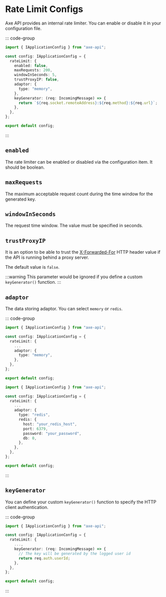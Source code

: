 # Rate Limit Configs

Axe API provides an internal rate limiter. You can enable or disable it in your configuration file.

::: code-group

```ts [app/config.ts]
import { IApplicationConfig } from "axe-api";

const config: IApplicationConfig = {
  rateLimit: {
    enabled: false,
    maxRequests: 200,
    windowInSeconds: 5,
    trustProxyIP: false,
    adaptor: {
      type: "memory",
    },
    keyGenerator: (req: IncomingMessage) => {
      return `${req.socket.remoteAddress}:${req.method}:${req.url}`;
    },
  },
};

export default config;
```

:::

## `enabled`

The rate limiter can be enabled or disabled via the configuration item. It should be boolean.

## `maxRequests`

The maximum acceptable request count during the time window for the generated key.

## `windowInSeconds`

The request time window. The value must be specified in seconds.

## `trustProxyIP`

It is an option to be able to trust the [X-Forwarded-For](https://developer.mozilla.org/en-US/docs/Web/HTTP/Headers/X-Forwarded-For) HTTP header value if the API is running behind a proxy server.

The default value is `false`.

:::warning
This parameter would be ignored if you define a custom `keyGenerator()` function.
:::

## `adaptor`

The data storing adaptor. You can select `memory` or `redis`.

::: code-group

```ts [memory]
import { IApplicationConfig } from "axe-api";

const config: IApplicationConfig = {
  rateLimit: {
    ...
    adaptor: {
      type: "memory",
    },
  },
};

export default config;
```

```ts [redis]
import { IApplicationConfig } from "axe-api";

const config: IApplicationConfig = {
  rateLimit: {
    ...
    adaptor: {
      type: "redis",
      redis: {
        host: "your_redis_host",
        port: 6379,
        password: "your_password",
        db: 0,
      },
    },
  },
};

export default config;
```

:::

## `keyGenerator`

You can define your custom `keyGenerator()` function to specify the HTTP client authentication.

::: code-group

```ts [app/config.ts]
import { IApplicationConfig } from "axe-api";

const config: IApplicationConfig = {
  rateLimit: {
    ...,
    keyGenerator: (req: IncomingMessage) => {
      // The key will be generated by the logged user id
      return req.auth.userId;
    },
  },
};

export default config;
```

:::
